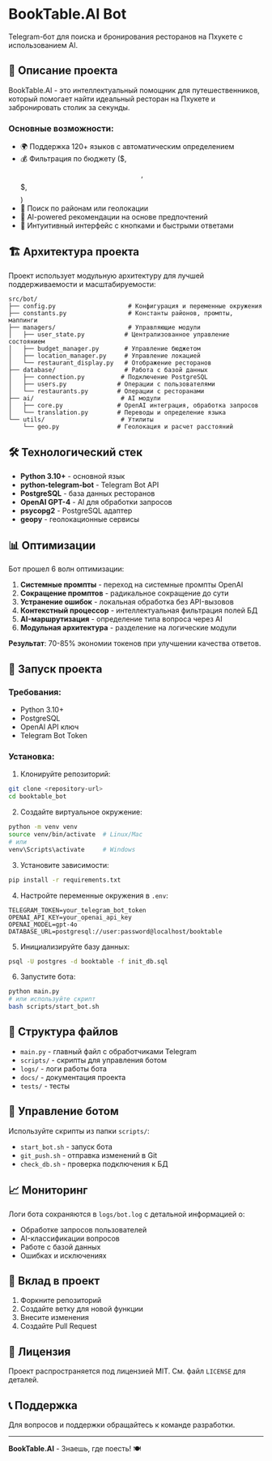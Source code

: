 # BookTable.AI Bot

Telegram-бот для поиска и бронирования ресторанов на Пхукете с использованием AI.

## 🚀 Описание проекта

BookTable.AI - это интеллектуальный помощник для путешественников, который помогает найти идеальный ресторан на Пхукете и забронировать столик за секунды.

### Основные возможности:
- 🌍 Поддержка 120+ языков с автоматическим определением
- 💰 Фильтрация по бюджету ($, $$, $$$, $$$$)
- 📍 Поиск по районам или геолокации
- 🤖 AI-powered рекомендации на основе предпочтений
- 📱 Интуитивный интерфейс с кнопками и быстрыми ответами

## 🏗️ Архитектура проекта

Проект использует модульную архитектуру для лучшей поддерживаемости и масштабируемости:

```
src/bot/
├── config.py                    # Конфигурация и переменные окружения
├── constants.py                 # Константы районов, промпты, маппинги
├── managers/                    # Управляющие модули
│   ├── user_state.py           # Централизованное управление состоянием
│   ├── budget_manager.py       # Управление бюджетом
│   ├── location_manager.py     # Управление локацией
│   └── restaurant_display.py   # Отображение ресторанов
├── database/                   # Работа с базой данных
│   ├── connection.py          # Подключение PostgreSQL
│   ├── users.py              # Операции с пользователями
│   └── restaurants.py        # Операции с ресторанами
├── ai/                        # AI модули
│   ├── core.py               # OpenAI интеграция, обработка запросов
│   └── translation.py        # Переводы и определение языка
└── utils/                     # Утилиты
    └── geo.py                # Геолокация и расчет расстояний
```

## 🛠️ Технологический стек

- **Python 3.10+** - основной язык
- **python-telegram-bot** - Telegram Bot API
- **PostgreSQL** - база данных ресторанов
- **OpenAI GPT-4** - AI для обработки запросов
- **psycopg2** - PostgreSQL адаптер
- **geopy** - геолокационные сервисы

## 📊 Оптимизации

Бот прошел 6 волн оптимизации:

1. **Системные промпты** - переход на системные промпты OpenAI
2. **Сокращение промптов** - радикальное сокращение до сути
3. **Устранение ошибок** - локальная обработка без API-вызовов
4. **Контекстный процессор** - интеллектуальная фильтрация полей БД
5. **AI-маршрутизация** - определение типа вопроса через AI
6. **Модульная архитектура** - разделение на логические модули

**Результат**: 70-85% экономии токенов при улучшении качества ответов.

## 🚀 Запуск проекта

### Требования:
- Python 3.10+
- PostgreSQL
- OpenAI API ключ
- Telegram Bot Token

### Установка:

1. Клонируйте репозиторий:
```bash
git clone <repository-url>
cd booktable_bot
```

2. Создайте виртуальное окружение:
```bash
python -m venv venv
source venv/bin/activate  # Linux/Mac
# или
venv\Scripts\activate     # Windows
```

3. Установите зависимости:
```bash
pip install -r requirements.txt
```

4. Настройте переменные окружения в `.env`:
```env
TELEGRAM_TOKEN=your_telegram_bot_token
OPENAI_API_KEY=your_openai_api_key
OPENAI_MODEL=gpt-4o
DATABASE_URL=postgresql://user:password@localhost/booktable
```

5. Инициализируйте базу данных:
```bash
psql -U postgres -d booktable -f init_db.sql
```

6. Запустите бота:
```bash
python main.py
# или используйте скрипт
bash scripts/start_bot.sh
```

## 📁 Структура файлов

- `main.py` - главный файл с обработчиками Telegram
- `scripts/` - скрипты для управления ботом
- `logs/` - логи работы бота
- `docs/` - документация проекта
- `tests/` - тесты

## 🔧 Управление ботом

Используйте скрипты из папки `scripts/`:

- `start_bot.sh` - запуск бота
- `git_push.sh` - отправка изменений в Git
- `check_db.sh` - проверка подключения к БД

## 📈 Мониторинг

Логи бота сохраняются в `logs/bot.log` с детальной информацией о:
- Обработке запросов пользователей
- AI-классификации вопросов
- Работе с базой данных
- Ошибках и исключениях

## 🤝 Вклад в проект

1. Форкните репозиторий
2. Создайте ветку для новой функции
3. Внесите изменения
4. Создайте Pull Request

## 📄 Лицензия

Проект распространяется под лицензией MIT. См. файл `LICENSE` для деталей.

## 📞 Поддержка

Для вопросов и поддержки обращайтесь к команде разработки.

---

**BookTable.AI** - Знаешь, где поесть! 🍽️ 